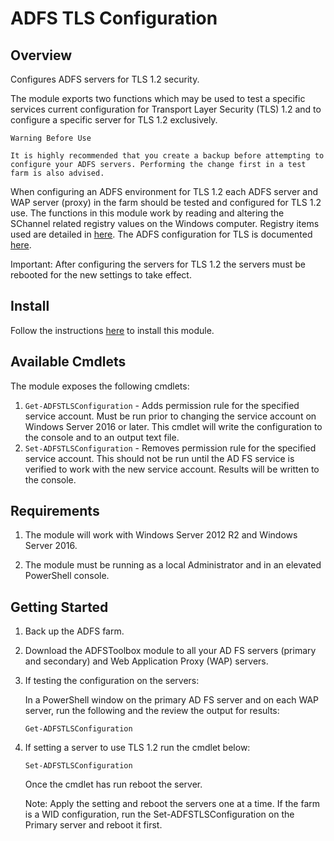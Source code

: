 # ADFS TLS Configuration

## Overview

Configures ADFS servers for TLS 1.2 security.

The module exports two functions which may be used to test a specific services current configuration for Transport Layer Security (TLS) 1.2 and to configure a specific server for TLS 1.2 exclusively.

```
Warning Before Use

It is highly recommended that you create a backup before attempting to configure your ADFS servers. Performing the change first in a test farm is also advised.
```
When configuring an ADFS environment for TLS 1.2 each ADFS server and WAP server (proxy) in the farm should be tested and configured for TLS 1.2 use.  The functions in this module work by reading and altering the SChannel related registry values on the Windows computer. Registry items used are detailed in [here](http://support2.microsoft.com/kb/245030/en-us). The ADFS configuration for TLS is documented [here]( https://docs.microsoft.com/en-us/windows-server/identity/ad-fs/operations/manage-ssl-protocols-in-ad-fs).

Important: After configuring the servers for TLS 1.2 the servers must be rebooted for the new settings to take effect.

## Install

Follow the instructions [here](https://github.com/Microsoft/adfsToolbox#getting-started) to install this module.

## Available Cmdlets

The module exposes the following cmdlets:
1. `Get-ADFSTLSConfiguration` - Adds permission rule for the specified service account. Must be run prior to changing the service account on Windows Server 2016 or later. This cmdlet will write the configuration to the console and to an output text file.
2. `Set-ADFSTLSConfiguration` - Removes permission rule for the specified service account. This should not be run until the AD FS service is verified to work with the new service account. Results will be written to the console.

## Requirements

1. The module will work with Windows Server 2012 R2 and Windows Server 2016.

2. The module must be running as a local Administrator and in an elevated PowerShell console.

## Getting Started

1. Back up the ADFS farm.

2. Download the ADFSToolbox module to all your AD FS servers (primary and secondary) and Web Application Proxy (WAP) servers.

4. If testing the configuration on the servers:

    In a PowerShell window on the primary AD FS server and on each WAP server, run the following and the review the output for results:

    `Get-ADFSTLSConfiguration`

5. If setting a server to use TLS 1.2 run the cmdlet below:

    `Set-ADFSTLSConfiguration`

    Once the cmdlet has run reboot the server.

    Note: Apply the setting and reboot the servers one at a time. If the farm is a WID configuration, run the Set-ADFSTLSConfiguration on the Primary server and reboot it first.


